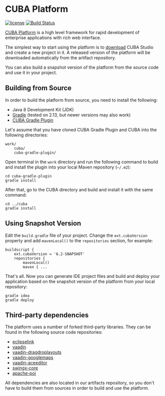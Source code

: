 # CUBA Platform

[![license](https://img.shields.io/badge/license-Apache%20License%202.0-blue.svg?style=flat)](http://www.apache.org/licenses/LICENSE-2.0) [![Build Status](https://travis-ci.org/cuba-platform/cuba.svg?branch=master)](https://travis-ci.org/cuba-platform/cuba)

[CUBA Platform](https://www.cuba-platform.com) is a high level framework for rapid development of enterprise applications with rich web interface.

The simplest way to start using the platform is to [download](https://www.cuba-platform.com/download) CUBA Studio and create a new project in it. A released version of the platform will be downloaded automatically from the artifact repository.

You can also build a snapshot version of the platform from the source code and use it in your project.

## Building from Source

In order to build the platform from source, you need to install the following:
* Java 8 Development Kit (JDK)
* [Gradle](https://gradle.org) (tested on 2.13, but newer versions may also work)
* [CUBA Gradle Plugin](https://github.com/cuba-platform/cuba-gradle-plugin)

Let's assume that you have cloned CUBA Gradle Plugin and CUBA into the following directories:
```
work/
    cuba/
    cuba-gradle-plugin/
```

Open terminal in the `work` directory and run the following command to build and install the plugin into your local Maven repository (`~/.m2`):
```
cd cuba-gradle-plugin
gradle install
```

After that, go to the CUBA directory and build and install it with the same command:
```
cd ../cuba
gradle install
```

## Using Snapshot Version

Edit the `build.gradle` file of your project. Change the `ext.cubaVersion` property and add `mavenLocal()` to the `repositories` section, for example:
```
buildscript {
    ext.cubaVersion = '6.2-SNAPSHOT'
    repositories {
        mavenLocal()
        maven { ...
```
That's all. Now you can generate IDE project files and build and deploy your application based on the snapshot version of the platform from your local repository:
 ```
 gradle idea
 gradle deploy
 ```

## Third-party dependencies

The platform uses a number of forked third-party libraries. They can be found in the following source code repositories:

* [eclipselink](https://github.com/cuba-platform/eclipselink)
* [vaadin](https://github.com/cuba-platform/vaadin)
* [vaadin-dragdroplayouts](https://github.com/cuba-platform/vaadin-dragdroplayouts)
* [vaadin-googlemaps](https://github.com/cuba-platform/vaadin-googlemaps)
* [vaadin-aceeditor](https://github.com/cuba-platform/vaadin-aceeditor)
* [swingx-core](https://github.com/cuba-platform/swingx-core)
* [apache-poi](https://github.com/cuba-platform/apache-poi)

All dependencies are also located in our artifacts repository, so you don't have to build them from sources in order to build and use the platform.